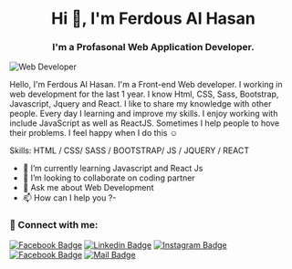 <h1 align="center">Hi 👋, I'm Ferdous Al Hasan</h1>
<h3 align="center">I'm a Profasonal Web Application Developer.</h3>

![ Web Developer](https://media-exp1.licdn.com/dms/image/C5616AQFDGcfFM8BD1Q/profile-displaybackgroundimage-shrink_200_800/0/1630000579626?e=1637193600&v=beta&t=dDo9jVsO0kqNzPOWiljhWM4glFcNFe40O3LX4AVzyEM)

Hello, I'm Ferdous Al Hasan. I'm a Front-end Web developer. I working in web development for the last 1 year. I know Html, CSS, Sass, Bootstrap, Javascript, Jquery and React.  I like to share my knowledge with other people. Every day I learning and improve my skills. I enjoy working with include  JavaScript as well as ReactJS. Sometimes I help people to hove their problems. I feel happy when I do this ☺

Skills: HTML / CSS/ SASS / BOOTSTRAP/ JS / JQUERY / REACT 

- 🌱 I’m currently learning Javascript and React Js 
- 👯 I’m looking to collaborate on  coding partner 
- 💬 Ask me about Web Development 
- 📫 How can I help you ?- 

 <h3 align="left">👋 Connect with me:</h3>

[![Facebook Badge](https://img.shields.io/badge/Facebook-1877F2?style=for-the-badge&logo=facebook&logoColor=white)](https://www.facebook.com/TheDeveloperFahim/)
[![Linkedin Badge](https://img.shields.io/badge/LinkedIn-0077B5?style=for-the-badge&logo=linkedin&logoColor=white)](https://www.linkedin.com/in/TheDeveloperFahim/)
[![Instagram Badge](https://img.shields.io/badge/Instagram-E4405F?style=for-the-badge&logo=instagram&logoColor=white)](https://www.instagram.com/TheDeveloperFahim/)
[![Facebook Badge](https://img.shields.io/badge/Facebook-1877F2?style=for-the-badge&logo=facebook&logoColor=white)](https://www.facebook.com/ferdous13.me) 
[![Mail Badge](https://img.shields.io/badge/Gmail-D14836?style=for-the-badge&logo=gmail&logoColor=white)](coderfahim233@gmail.com)

